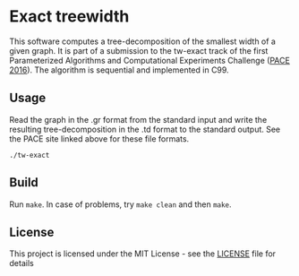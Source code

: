 # Exact treewidth

This software computes a tree-decomposition of the smallest width of a given graph.  It is part of a submission to the tw-exact track of the first Parameterized Algorithms and Computational Experiments Challenge ([PACE 2016](https://pacechallenge.wordpress.com/track-a-treewidth/)).  The algorithm is sequential and implemented in C99.

## Usage

Read the graph in the .gr format from the standard input and write the resulting tree-decomposition in the .td format to the standard output. See the PACE site linked above for
these file formats.
```
./tw-exact
```
## Build

Run `make`. In case of problems, try `make clean` and then `make`.

## License

This project is licensed under the MIT License - see the [LICENSE](LICENSE) file for details
